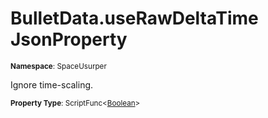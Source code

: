# BulletData.useRawDeltaTime JsonProperty

<small>**Namespace**: SpaceUsurper</small>

Ignore time-scaling.

<small>**Property Type**: ScriptFunc&lt;[Boolean](https://docs.microsoft.com/en-us/dotnet/api/system.boolean?view=netframework-4.5)&gt;</small>

